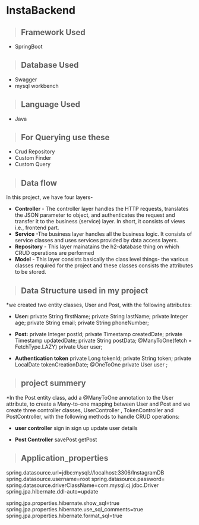 # InstaBackend
>## Framework Used 
 * SpringBoot
>## Database Used 
 * Swagger
 * mysql workbench
>## Language Used
* Java
>## For Querying use these
* Crud Repository
* Custom Finder
* Custom Query
>## Data flow
In this project, we have four layers-
* **Controller** - The controller layer handles the HTTP requests, translates the JSON parameter to object, and authenticates the request and transfer it to the business (service) layer. In short, it consists of views i.e., frontend part.
* **Service** -The business layer handles all the business logic. It consists of service classes and uses services provided by data access layers.
* **Repository** - This layer mainatains the h2-database thing on which CRUD operations are performed
* **Model** - This layer consists basically the class level things- the various classes required for the project and these classes consists the attributes to be stored.
>## Data Structure used in my project
*we created two entity classes, User and Post, with the following attributes:

* **User:**
private String firstName;
private String lastName;
private Integer age;
private String email;
private String phoneNumber;

* **Post:**
private Integer postId;
private Timestamp createdDate;
private Timestamp updatedDate;
private String postData;
 @ManyToOne(fetch = FetchType.LAZY)
private User user;
* **Authentication token**
private Long tokenId;
private String token;
private LocalDate tokenCreationDate;
 @OneToOne
private User user ;

>## project summery

*In the Post entity class, add a @ManyToOne annotation to the User attribute, to create a Many-to-one mapping between User and Post and we create three controller classes, UserController , TokenController and PostController, with the following methods to handle CRUD operations:
* **user controller**
sign in
sign up
update user details

* **Post Controller**
savePost
getPost
>## Application_properties
spring.datasource.url=jdbc:mysql://localhost:3306/InstagramDB
spring.datasource.username=root
spring.datasource.password=<password>
spring.datasource.driverClassName=com.mysql.cj.jdbc.Driver
spring.jpa.hibernate.ddl-auto=update

spring.jpa.properties.hibernate.show_sql=true
spring.jpa.properties.hibernate.use_sql_comments=true
spring.jpa.properties.hibernate.format_sql=true
